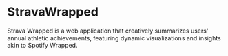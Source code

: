 # StravaWrapped
Strava Wrapped is a web application that creatively summarizes users' annual athletic achievements, featuring dynamic visualizations and insights akin to Spotify Wrapped.
